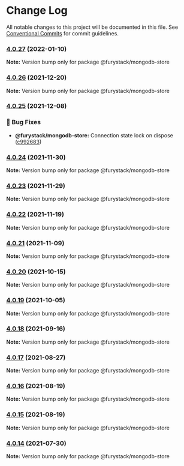 # Change Log

All notable changes to this project will be documented in this file.
See [Conventional Commits](https://conventionalcommits.org) for commit guidelines.

### [4.0.27](https://github.com/furystack/core/compare/@furystack/mongodb-store@4.0.26...@furystack/mongodb-store@4.0.27) (2022-01-10)

**Note:** Version bump only for package @furystack/mongodb-store






### [4.0.26](https://github.com/furystack/core/compare/@furystack/mongodb-store@4.0.25...@furystack/mongodb-store@4.0.26) (2021-12-20)

**Note:** Version bump only for package @furystack/mongodb-store






### [4.0.25](https://github.com/furystack/core/compare/@furystack/mongodb-store@4.0.24...@furystack/mongodb-store@4.0.25) (2021-12-08)


### 🐛 Bug Fixes

* **@furystack/mongodb-store:** Connection state lock on dispose ([c992683](https://github.com/furystack/core/commit/c9926832b142f187a6515a463abacdbc77537598))




### [4.0.24](https://github.com/furystack/core/compare/@furystack/mongodb-store@4.0.23...@furystack/mongodb-store@4.0.24) (2021-11-30)

**Note:** Version bump only for package @furystack/mongodb-store






### [4.0.23](https://github.com/furystack/core/compare/@furystack/mongodb-store@4.0.22...@furystack/mongodb-store@4.0.23) (2021-11-29)

**Note:** Version bump only for package @furystack/mongodb-store






### [4.0.22](https://github.com/furystack/core/compare/@furystack/mongodb-store@4.0.21...@furystack/mongodb-store@4.0.22) (2021-11-19)

**Note:** Version bump only for package @furystack/mongodb-store






### [4.0.21](https://github.com/furystack/core/compare/@furystack/mongodb-store@4.0.20...@furystack/mongodb-store@4.0.21) (2021-11-09)

**Note:** Version bump only for package @furystack/mongodb-store






### [4.0.20](https://github.com/furystack/core/compare/@furystack/mongodb-store@4.0.19...@furystack/mongodb-store@4.0.20) (2021-10-15)

**Note:** Version bump only for package @furystack/mongodb-store






### [4.0.19](https://github.com/furystack/core/compare/@furystack/mongodb-store@4.0.18...@furystack/mongodb-store@4.0.19) (2021-10-05)

**Note:** Version bump only for package @furystack/mongodb-store






### [4.0.18](https://github.com/furystack/core/compare/@furystack/mongodb-store@4.0.17...@furystack/mongodb-store@4.0.18) (2021-09-16)

**Note:** Version bump only for package @furystack/mongodb-store






### [4.0.17](https://github.com/furystack/core/compare/@furystack/mongodb-store@4.0.16...@furystack/mongodb-store@4.0.17) (2021-08-27)

**Note:** Version bump only for package @furystack/mongodb-store






### [4.0.16](https://github.com/furystack/core/compare/@furystack/mongodb-store@4.0.15...@furystack/mongodb-store@4.0.16) (2021-08-19)

**Note:** Version bump only for package @furystack/mongodb-store






### [4.0.15](https://github.com/furystack/core/compare/@furystack/mongodb-store@3.1.21...@furystack/mongodb-store@4.0.15) (2021-08-19)

**Note:** Version bump only for package @furystack/mongodb-store






### [4.0.14](https://github.com/furystack/core/compare/@furystack/mongodb-store@3.1.21...@furystack/mongodb-store@4.0.14) (2021-07-30)

**Note:** Version bump only for package @furystack/mongodb-store
